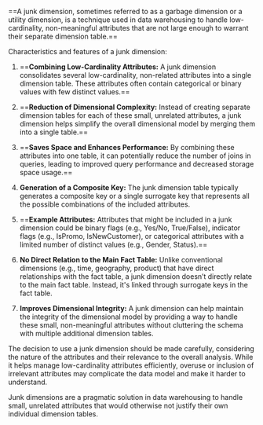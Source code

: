 ==A junk dimension, sometimes referred to as a garbage dimension or a utility dimension, is a technique used in data warehousing to handle low-cardinality, non-meaningful attributes that are not large enough to warrant their separate dimension table.==

Characteristics and features of a junk dimension:

1. ==**Combining Low-Cardinality Attributes:** A junk dimension consolidates several low-cardinality, non-related attributes into a single dimension table. These attributes often contain categorical or binary values with few distinct values.==

2. ==**Reduction of Dimensional Complexity:** Instead of creating separate dimension tables for each of these small, unrelated attributes, a junk dimension helps simplify the overall dimensional model by merging them into a single table.==

3. ==**Saves Space and Enhances Performance:** By combining these attributes into one table, it can potentially reduce the number of joins in queries, leading to improved query performance and decreased storage space usage.==

4. **Generation of a Composite Key:** The junk dimension table typically generates a composite key or a single surrogate key that represents all the possible combinations of the included attributes.

5. ==**Example Attributes:** Attributes that might be included in a junk dimension could be binary flags (e.g., Yes/No, True/False), indicator flags (e.g., IsPromo, IsNewCustomer), or categorical attributes with a limited number of distinct values (e.g., Gender, Status).==

6. **No Direct Relation to the Main Fact Table:** Unlike conventional dimensions (e.g., time, geography, product) that have direct relationships with the fact table, a junk dimension doesn’t directly relate to the main fact table. Instead, it's linked through surrogate keys in the fact table.

7. **Improves Dimensional Integrity:** A junk dimension can help maintain the integrity of the dimensional model by providing a way to handle these small, non-meaningful attributes without cluttering the schema with multiple additional dimension tables.

The decision to use a junk dimension should be made carefully, considering the nature of the attributes and their relevance to the overall analysis. While it helps manage low-cardinality attributes efficiently, overuse or inclusion of irrelevant attributes may complicate the data model and make it harder to understand.

Junk dimensions are a pragmatic solution in data warehousing to handle small, unrelated attributes that would otherwise not justify their own individual dimension tables.